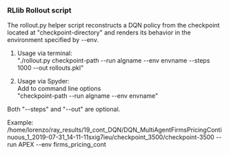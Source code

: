 ### RLlib Rollout script
The rollout.py helper script reconstructs a DQN policy from the checkpoint located at "checkpoint-directory" and renders its behavior in the environment specified by --env.

1) Usage via terminal:\
"./rollout.py checkpoint-path --run algname --env envname --steps 1000 --out rollouts.pkl"
    
2) Usage via Spyder:\
Add to command line options\
"checkpoint-path --run algname --env envname"

Both "--steps" and "--out" are optional.

Example:
/home/lorenzo/ray_results/19_cont_DQN/DQN_MultiAgentFirmsPricingContinuous_1_2019-07-31_14-11-11sxig7ieu/checkpoint_3500/checkpoint-3500
 --run APEX --env firms_pricing_cont

